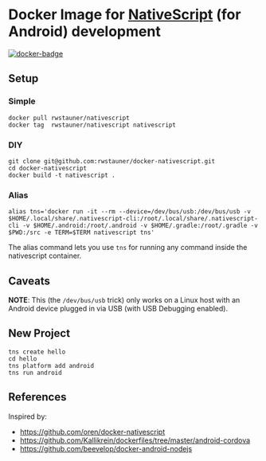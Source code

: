 # Docker Image for [NativeScript][nativescript] (for Android) development

[![docker-badge](http://dockeri.co/image/rwstauner/nativescript)](https://hub.docker.com/r/rwstauner/nativescript)

## Setup

### Simple

    docker pull rwstauner/nativescript
    docker tag  rwstauner/nativescript nativescript

### DIY

    git clone git@github.com:rwstauner/docker-nativescript.git
    cd docker-nativescript
    docker build -t nativescript .

### Alias

    alias tns='docker run -it --rm --device=/dev/bus/usb:/dev/bus/usb -v $HOME/.local/share/.nativescript-cli:/root/.local/share/.nativescript-cli -v $HOME/.android:/root/.android -v $HOME/.gradle:/root/.gradle -v $PWD:/src -e TERM=$TERM nativescript tns'

The alias command lets you use `tns` for running any command inside the nativescript container.

## Caveats

**NOTE**: This (the `/dev/bus/usb` trick) only works on a Linux host with an
Android device plugged in via USB (with USB Debugging enabled).

## New Project

    tns create hello
    cd hello
    tns platform add android
    tns run android

## References

Inspired by:
* https://github.com/oren/docker-nativescript
* https://github.com/Kallikrein/dockerfiles/tree/master/android-cordova
* https://github.com/beevelop/docker-android-nodejs

[nativescript]: https://www.nativescript.org/
